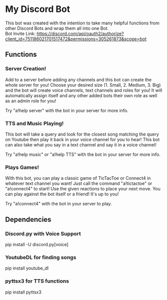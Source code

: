 # My Discord Bot
This bot was created with the intention to take many helpful functions from other Discord Bots and wrap them all into one Bot.\
Bot Invite Link: https://discord.com/api/oauth2/authorize?client_id=751186021701517472&permissions=305261873&scope=bot

## Functions
### Server Creation!
Add to a server before adding any channels and this bot can create
the whole server for you! Choose your desired size (1. Small, 2. Medium, 3. Big) and
the bot will create voice channels, text channels and roles for you! It will automatically assign
itself and any other added bots their own role as well as an admin role for you!

Try "a!help server" with the bot in your server for more info.

### TTS and Music Playing!
This bot will take a query and look for the closest song matching the query on Youtube then play
it back in your voice channel for you to hear!
This bot can also take what you say in a text channel and say it in a voice channel!

Try "a!help music" or "a!help TTS" with the bot in your server for more info.

### Plays Games!
With this bot, you can play a classic game of TicTacToe or Connect4 in whatever 
text channel you want! Just call the command "a!tictactoe" or "a!connect4" to start!
Use the given reactions to place your next move. You can play against the bot itself or a
friend! It's up to you!

Try "a!connect4" with the bot in your server to play.


## Dependencies
### Discord.py with Voice Support
pip install -U discord.py[voice]

### YoutubeDL for finding songs
pip install youtube_dl

### pyttsx3 for TTS functions
pip install pyttsx3
